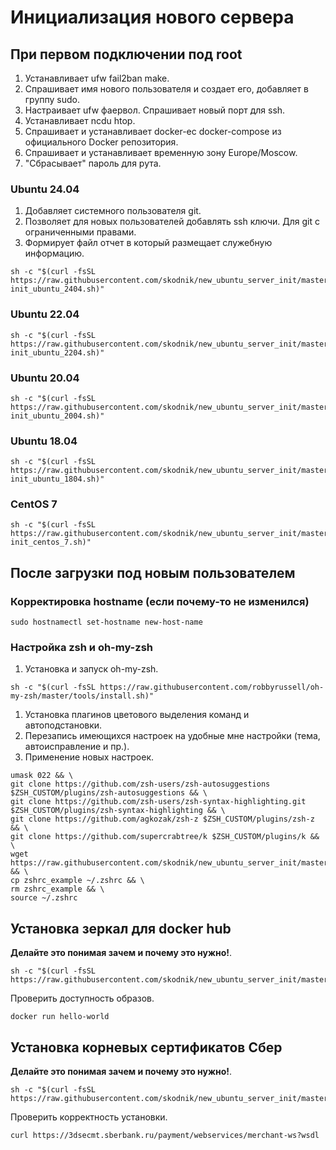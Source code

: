 # Инициализация нового сервера

## При первом подключении под root

1. Устанавливает ufw fail2ban make.
2. Спрашивает имя нового пользователя и создает его, добавляет в группу sudo.
3. Настраивает ufw фаервол. Спрашивает новый порт для ssh.
4. Устанавливает ncdu htop.
5. Спрашивает и устанавливает docker-ec docker-compose из официального Docker репозитория.
6. Спрашивает и устанавливает временную зону Europe/Moscow.
7. "Сбрасывает" пароль для рута.


### Ubuntu 24.04

1. Добавляет системного пользователя git.
2. Позволяет для новых пользователей добавлять ssh ключи. Для git с ограниченными правами.
3. Формирует файл отчет в который размещает служебную информацию.

```shell
sh -c "$(curl -fsSL https://raw.githubusercontent.com/skodnik/new_ubuntu_server_init/master/server-init_ubuntu_2404.sh)"
```

### Ubuntu 22.04

```shell
sh -c "$(curl -fsSL https://raw.githubusercontent.com/skodnik/new_ubuntu_server_init/master/server-init_ubuntu_2204.sh)"
```

### Ubuntu 20.04

```shell
sh -c "$(curl -fsSL https://raw.githubusercontent.com/skodnik/new_ubuntu_server_init/master/server-init_ubuntu_2004.sh)"
```

### Ubuntu 18.04

```shell
sh -c "$(curl -fsSL https://raw.githubusercontent.com/skodnik/new_ubuntu_server_init/master/server-init_ubuntu_1804.sh)"
```

### CentOS 7

```shell
sh -c "$(curl -fsSL https://raw.githubusercontent.com/skodnik/new_ubuntu_server_init/master/server-init_centos_7.sh)"
```

## После загрузки под новым пользователем

### Корректировка hostname (если почему-то не изменился)

```shell
sudo hostnamectl set-hostname new-host-name
```

### Настройка zsh и oh-my-zsh

1. Установка и запуск oh-my-zsh.

```shell
sh -c "$(curl -fsSL https://raw.githubusercontent.com/robbyrussell/oh-my-zsh/master/tools/install.sh)"
```

1. Установка плагинов цветового выделения команд и автоподстановки.
2. Перезапись имеющихся настроек на удобные мне настройки (тема, автоисправление и пр.).
3. Применение новых настроек.

```shell
umask 022 && \
git clone https://github.com/zsh-users/zsh-autosuggestions $ZSH_CUSTOM/plugins/zsh-autosuggestions && \
git clone https://github.com/zsh-users/zsh-syntax-highlighting.git $ZSH_CUSTOM/plugins/zsh-syntax-highlighting && \
git clone https://github.com/agkozak/zsh-z $ZSH_CUSTOM/plugins/zsh-z && \
git clone https://github.com/supercrabtree/k $ZSH_CUSTOM/plugins/k && \
wget https://raw.githubusercontent.com/skodnik/new_ubuntu_server_init/master/configs/zshrc_example && \
cp zshrc_example ~/.zshrc && \
rm zshrc_example && \
source ~/.zshrc
```

## Установка зеркал для docker hub

**Делайте это понимая зачем и почему это нужно!**.

```shell
sh -c "$(curl -fsSL https://raw.githubusercontent.com/skodnik/new_ubuntu_server_init/master/ubuntu_2204_install_docker_hub_mirrors.sh)"
```

Проверить доступность образов.

```shell
docker run hello-world
```


## Установка корневых сертификатов Сбер

**Делайте это понимая зачем и почему это нужно!**.

```shell
sh -c "$(curl -fsSL https://raw.githubusercontent.com/skodnik/new_ubuntu_server_init/master/ubuntu_2204_install_sber_certs.sh)"
```

Проверить корректность установки.

```shell
curl https://3dsecmt.sberbank.ru/payment/webservices/merchant-ws?wsdl
```
